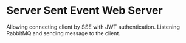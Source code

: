 # Server Sent Event Web Server

Allowing connecting client by SSE with JWT authentication. Listening RabbitMQ and sending message to the client.
